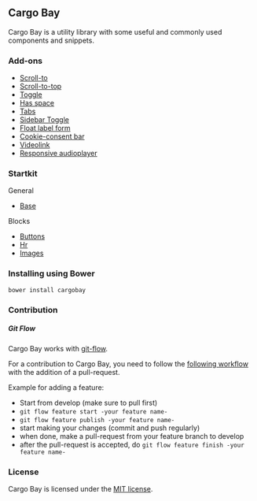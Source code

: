 ## Cargo Bay
Cargo Bay is a utility library with some useful and commonly used components and snippets.


### Add-ons
- [Scroll-to](add-ons/scroll-to/)
- [Scroll-to-top](add-ons/scroll-to-top/)
- [Toggle](add-ons/toggle/)
- [Has space](add-ons/has-space/)
- [Tabs](add-ons/tabs/)
- [Sidebar Toggle](add-ons/sidebar-toggle/)
- [Float label form](add-ons/float-label-form/)
- [Cookie-consent bar](add-ons/cookie-consent/)
- [Videolink](add-ons/videolink/)
- [Responsive audioplayer](add-ons/audioplayer/)


### Startkit
General
- [Base](startkit/general/base/)

Blocks
- [Buttons](startkit/blocks/buttons/)
- [Hr](startkit/blocks/hr/)
- [Images](startkit/blocks/images/)


### Installing using Bower
```
bower install cargobay
```


### Contribution

##### Git Flow
Cargo Bay works with [git-flow](https://github.com/nvie/gitflow).

For a contribution to Cargo Bay, you need to follow the [following workflow](https://github.com/nvie/gitflow#initialization) with the addition of a pull-request.

Example for adding a feature:
- Start from develop (make sure to pull first)
- `git flow feature start -your feature name-`
- `git flow feature publish -your feature name-`
- start making your changes (commit and push regularly)
- when done, make a pull-request from your feature branch to develop
- after the pull-request is accepted, do `git flow feature finish -your feature name-`


### License
Cargo Bay is licensed under the [MIT license](http://opensource.org/licenses/MIT).
